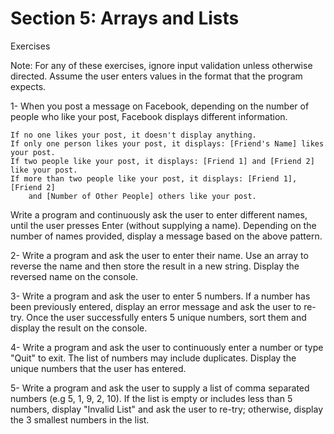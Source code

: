 # Section 5: Arrays and Lists

Exercises

Note: For any of these exercises, ignore input validation unless otherwise directed. Assume the user enters values in the format that the program expects.


1- When you post a message on Facebook, depending on the number of people who like your post, Facebook displays different information.

    If no one likes your post, it doesn't display anything.
    If only one person likes your post, it displays: [Friend's Name] likes your post.
    If two people like your post, it displays: [Friend 1] and [Friend 2] like your post.
    If more than two people like your post, it displays: [Friend 1], [Friend 2] 
        and [Number of Other People] others like your post.

Write a program and continuously ask the user to enter different names, until the user presses Enter (without supplying a name). Depending on the number of names provided, display a message based on the above pattern.


2- Write a program and ask the user to enter their name. Use an array to reverse the name and then store the result in a new string. Display the reversed name on the console.


3- Write a program and ask the user to enter 5 numbers. If a number has been previously entered, display an error message and ask the user to re-try. Once the user successfully enters 5 unique numbers, sort them and display the result on the console.


4- Write a program and ask the user to continuously enter a number or type "Quit" to exit. The list of numbers may include duplicates. Display the unique numbers that the user has entered.


5- Write a program and ask the user to supply a list of comma separated numbers (e.g 5, 1, 9, 2, 10). If the list is empty or includes less than 5 numbers, display "Invalid List" and ask the user to re-try; otherwise, display the 3 smallest numbers in the list. 